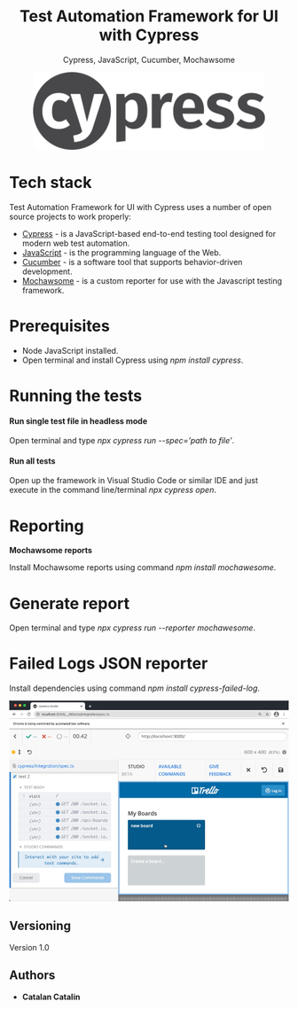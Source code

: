 <h1 align="center">
Test Automation Framework for UI with Cypress
</h1>
<p align="center">
Cypress, JavaScript, Cucumber, Mochawsome
</p>

<p align="center">
<img src="https://github.com/catalyn98/TestAutomationFrameworkWithCypress/blob/main/cypress.png" />
</p>

# Tech stack
Test Automation Framework for UI with Cypress uses a number of open source projects to work properly:
* [Cypress](https://www.cypress.io) - is a JavaScript-based end-to-end testing tool designed for modern web test automation.
* [JavaScript](https://www.w3schools.com/js/) - is the programming language of the Web.
* [Cucumber](https://cucumber.io) - is a software tool that supports behavior-driven development.
* [Mochawsome](https://www.npmjs.com/package/mochawesome) - is a custom reporter for use with the Javascript testing framework.

# Prerequisites

* Node JavaScript installed.
* Open terminal and install Cypress using *npm install cypress*.

# Running the tests

#### Run single test file in headless mode
Open terminal and type *npx cypress run --spec=’path to file’*.

#### Run all tests 
Open up the framework in Visual Studio Code or similar IDE and just execute in the command line/terminal *npx cypress open*.

# Reporting

**Mochawsome reports**

Install Mochawsome reports using command  *npm install mochawesome*.

# Generate report  

Open terminal and type *npx cypress run --reporter mochawesome*.

# Failed Logs JSON reporter

Install dependencies using command *npm install cypress-failed-log*.

<p align="center">
<img src="https://github.com/catalyn98/TestAutomationFrameworkWithCypress/blob/main/execute.png" />
</p>

## Versioning

Version 1.0

## Authors
* **Catalan Catalin** 
